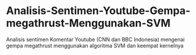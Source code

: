 # Analisis-Sentimen-Youtube-Gempa-megathrust-Menggunakan-SVM
Analisis sentimen Komentar Youtube (CNN dan BBC Indonesia) mengenai gempa megathrust menggunakan algoritma SVM dan keempat kernelnya
